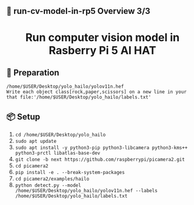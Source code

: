 ## 👀 run-cv-model-in-rp5 Overview         3/3  
<h1 align="center">Run computer vision model in Rasberry Pi 5 AI HAT</h1>  


## 🔎 Preparation
`/home/$USER/Desktop/yolo_hailo/yolov11n.hef`  
`Write each object class[rock,paper,scissors] on a new line in your that file:'/home/$USER/Desktop/yolo_hailo/labels.txt'`  

## 📦 Setup  
1. `cd /home/$USER/Desktop/yolo_hailo`
2. `sudo apt update`
3. `sudo apt install -y python3-pip python3-libcamera python3-kms++ python3-prctl libatlas-base-dev`
4. `git clone -b next https://github.com/raspberrypi/picamera2.git`
5. `cd picamera2`
6. `pip install -e . --break-system-packages`
7. `cd picamera2/examples/hailo`
8. `python detect.py --model /home/$USER/Desktop/yolo_hailo/yolov11n.hef --labels /home/$USER/Desktop/yolo_hailo/labels.txt`

